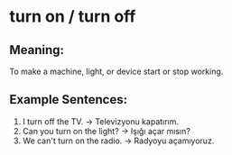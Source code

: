 # turn on / turn off

## Meaning:
To make a machine, light, or device start or stop working.

## Example Sentences:
1. I turn off the TV. → Televizyonu kapatırım.
2. Can you turn on the light? → Işığı açar mısın?
3. We can't turn on the radio. → Radyoyu açamıyoruz.
